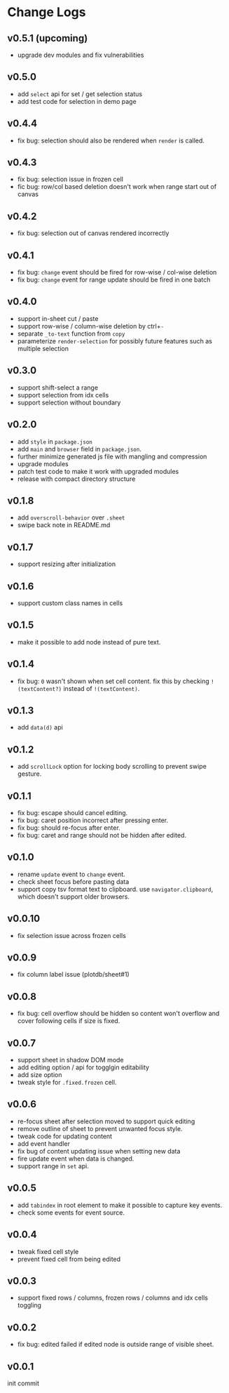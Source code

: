 # Change Logs

## v0.5.1 (upcoming)

 - upgrade dev modules and fix vulnerabilities


## v0.5.0

 - add `select` api for set / get selection status
 - add test code for selection in demo page


## v0.4.4

 - fix bug: selection should also be rendered when `render` is called.


## v0.4.3

 - fix bug: selection issue in frozen cell
 - fic bug: row/col based deletion doesn't work when range start out of canvas


## v0.4.2

 - fix bug: selection out of canvas rendered incorrectly


## v0.4.1

 - fix bug: `change` event should be fired for row-wise / col-wise deletion
 - fix bug: `change` event for range update should be fired in one batch


## v0.4.0

 - support in-sheet cut / paste
 - support row-wise / column-wise deletion by ctrl+`-`
 - separate `_to-text` function from `copy`
 - parameterize `render-selection` for possibly future features such as multiple selection


## v0.3.0

 - support shift-select a range
 - support selection from idx cells
 - support selection without boundary


## v0.2.0

 - add `style` in `package.json`
 - add `main` and `browser` field in `package.json`.
 - further minimize generated js file with mangling and compression
 - upgrade modules
 - patch test code to make it work with upgraded modules
 - release with compact directory structure


## v0.1.8

 - add `overscroll-behavior` over `.sheet`
 - swipe back note in README.md


## v0.1.7

 - support resizing after initialization


## v0.1.6

 - support custom class names in cells


## v0.1.5

 - make it possible to add node instead of pure text.


## v0.1.4

 - fix bug: `0` wasn't shown when set cell content. fix this by checking `!(textContent?)` instead of `!(textContent)`.


## v0.1.3

 - add `data(d)` api


## v0.1.2

 - add `scrollLock` option for locking body scrolling to prevent swipe gesture.


## v0.1.1

 - fix bug: escape should cancel editing.
 - fix bug: caret position incorrect after pressing enter.
 - fix bug: should re-focus after enter.
 - fix bug: caret and range should not be hidden after edited.


## v0.1.0

 - rename `update` event to `change` event.
 - check sheet focus before pasting data
 - support copy tsv format text to clipboard. use `navigator.clipboard`, which doesn't support older browsers.


## v0.0.10

 - fix selection issue across frozen cells
 

## v0.0.9

 - fix column label issue (plotdb/sheet#1)


## v0.0.8

 - fix bug: cell overflow should be hidden so content won't overflow and cover following cells if size is fixed.


## v0.0.7

 - support sheet in shadow DOM mode
 - add editing option / api for togglgin editability
 - add size option
 - tweak style for `.fixed.frozen` cell.


## v0.0.6

 - re-focus sheet after selection moved to support quick editing
 - remove outline of sheet to prevent unwanted focus style.
 - tweak code for updating content
 - add event handler
 - fix bug of content updating issue when setting new data
 - fire update event when data is changed.
 - support range in `set` api.


## v0.0.5

 - add `tabindex` in root element to make it possible to capture key events.
 - check some events for event source.


## v0.0.4

 - tweak fixed cell style
 - prevent fixed cell from being edited


## v0.0.3

 - support fixed rows / columns, frozen rows / columns and idx cells toggling


## v0.0.2

 - fix bug: edited failed if edited node is outside range of visible sheet.


## v0.0.1

init commit
